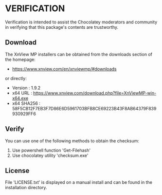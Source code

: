# VERIFICATION
Verification is intended to assist the Chocolatey moderators and community in verifying that this package's contents are trustworthy.

## Download
The XnView MP installers can be obtained from the downloads section of 
the homepage:
- https://www.xnview.com/en/xnviewmp/#downloads

or directly:
- Version    : 1.9.2
- x64 URL    : https://www.xnview.com/download.php?file=XnViewMP-win-x64.exe
- x64 SHA256 : 58F5CB12F7EB3F7D86E6D5961703BFB8CE69223B43F8AB64379F839930929FF6


## Verify
You can use one of the following methods to obtain the checksum:
1. Use powershell function 'Get-Filehash'
2. Use chocolatey utility 'checksum.exe'


## License
File 'LICENSE.txt' is displayed on a manual install and can be found in
the installation directory.
